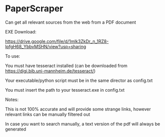# PaperScraper
Can get all relevant sources from the web from a PDF document

EXE Download:

https://drive.google.com/file/d/1mlk3ZkDr_n_1RZ8-lpfgH68_YbbvMSHN/view?usp=sharing

To use:

You must have tesseract installed (can be downloaded from https://digi.bib.uni-mannheim.de/tesseract/)

Your executable/python script must be in the same director as config.txt

You must insert the path to your tesseract.exe in config.txt

Notes:

This is not 100% accurate and will provide some strange links, however relevant links can be manually filtered out

In case you want to search manually, a text version of the pdf will always be generated
